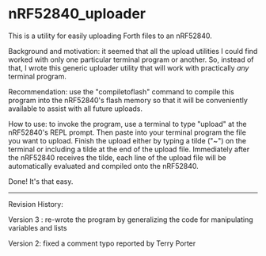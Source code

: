 # nRF52840_uploader
This is a utility for easily uploading Forth files to an nRF52840.

Background and motivation:  it seemed that all the upload utilities I could find worked with only one particular terminal program or another.  So, instead of that, I wrote this generic uploader utility that will work with practically *any* terminal program.  

Recommendation: use the "compiletoflash" command to compile this program into the nRF52840's flash memory so that it will be conveniently available to assist with all future uploads.

How to use:  to invoke the program, use a terminal to type "upload" at the nRF52840's REPL prompt.  Then paste into your terminal program the file you want to upload.  Finish the upload either by typing a tilde ("~") on the terminal or including a tilde at the end of the upload file.  Immediately after the nRF52840 receives the tilde, each line of the upload file will be automatically evaluated and compiled onto the nRF52840.

Done!  It's that easy.

------------------------------------------------------------------------------------------------


Revision History:

Version 3 : re-wrote the program by generalizing the code for manipulating variables and lists

Version 2: fixed a comment typo reported by Terry Porter
